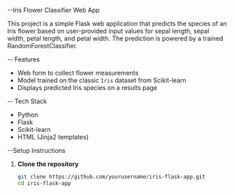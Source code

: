 --Iris Flower Classifier Web App

This project is a simple Flask web application that predicts the species of an Iris flower based on user-provided input values for sepal length, sepal width, petal length, and petal width. The prediction is powered by a trained RandomForestClassifier.

-- Features

- Web form to collect flower measurements
- Model trained on the classic `Iris` dataset from Scikit-learn
- Displays predicted Iris species on a results page

-- Tech Stack

- Python
- Flask
- Scikit-learn
- HTML (Jinja2 templates)

--Setup Instructions

1. **Clone the repository**  
   ```bash
   git clone https://github.com/yourusername/iris-flask-app.git
   cd iris-flask-app
